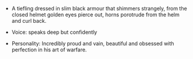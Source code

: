 - A tiefling dressed in slim black armour that shimmers strangely, from the closed helmet golden eyes pierce out, horns porotrude from the helm and curl back.

- Voice: speaks deep but confidently

- Personality: Incredibly proud and vain, beautiful and obsessed with perfection in his art of warfare.  